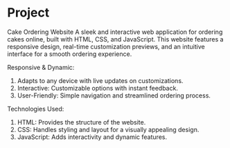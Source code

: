 # Project 
Cake Ordering Website
A sleek and interactive web application for ordering cakes online, built with HTML, CSS, and JavaScript. This website features a responsive design, real-time customization previews, and an intuitive interface for a smooth ordering experience.

 Responsive & Dynamic:
1) Adapts to any device with live updates on customizations.
2) Interactive: Customizable options with instant feedback.
3) User-Friendly: Simple navigation and streamlined ordering process.
   
 Technologies Used:
1) HTML: Provides the structure of the website.
2) CSS: Handles styling and layout for a visually appealing design.
3) JavaScript: Adds interactivity and dynamic features.


